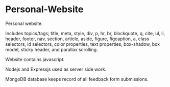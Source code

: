 # Personal-Website
Personal website. 

  Includes topics/tags; title, meta, style, div, p, hr, br, blockquote, q, cite, ul, li, header, footer, nav, section, article, aside, figure, figcaption, a, class selectors, id selectors, color properties, text properties, box-shadow, box model, sticky header, and parallax scrolling.

  Website contains javascript.

  Nodejs and Expressjs used as server side work.
  
  MongoDB database keeps record of all feedback form submissions.
